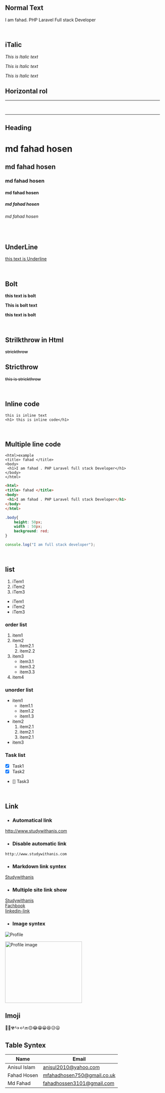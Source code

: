 <!-- Markdoun Tuotorial -->
<br/>

## Normal Text

I am fahad. PHP Laravel Full stack Developer

<br/>


## iTalic
<!-- html -->

<i> This is Italic text</i>

<!-- md -->
_This is Italic text_

*This is Italic text*  



## Horizontal rol  
  <!-- html -->
  <hr/>

<!-- md -->
<br/>  

---

## Heading

# md fahad hosen
## md fahad hosen
### md fahad hosen
#### md fahad hosen
##### md fahad hosen
###### md fahad hosen

<br/>


## UnderLine

 <u>this text is Underline</u>

<br/>

## Bolt  

 <b>this text is bolt </b>

 **This is bolt text**

 __this text is bolt__

 <br/>
 
## Strilkthrow in Html
<del> strickthrow </del> <!-- this is Html tag-->
<br/>

 
<!-- strickthrow -->
## Stricthrow

 
~~this is strickthrow~~  <!-- MKN-->
 
 <!-- Inline & Multiple line code -->  
 <!-- inline -->
 <br/>

 ## Inline code 
`this is inline text`    
`<h1> this is inline code</h1>` 

<!-- Multiple -->
<br/>

## Multiple line code 
```
<html>example
<title> fahad </title>
<body>
 <h1>I am fahad . PHP Laravel full stack Developer</h1>
</body>
</html>

```

```html
<html>
<title> fahad </title>
<body>
 <h1>I am fahad . PHP Laravel full stack Developer</h1>
</body>
</html>

```

```css
.body{
    height: 50px;
    width : 50px;
    background: red;
}

```

```js 
console.log("I am full stack developer");
```
<br/>

## list  

<!-- html -->
<ol>
    <li>iTem1</li>
    <li>iTem2</li>
    <li>iTem3</li>
</ol>  
<ul>
    <li>iTem1</li>
    <li>iTem2</li>
    <li>iTem3</li>
</ul>

<!-- Markdown -->


 ### order list
 1. item1
 2. item2
    1. item2.1
    2. item2.2
 3. item3
    - item3.1
    - item3.2
    - item3.3
 4. item4

 ### unorder list

- item1
  - item1.1
  - item1.2
  - item1.3
- item2
  1. item2.1
  2. item2.1
  3. item2.1
- item3

 ### Task list

 - [x] Task1 <!--complete-->
 - [x] Task2 <!--complete--> 
 - [] Task3 <!--Non complete-->

<br/>

## Link

- ### Automatical link

http://www.studywithanis.com

- ### Disable automatic link

`http://www.studywithanis.com`

- ### Markdown link syntex

[Studywithanis](http://www.studywithanis.com)

  

- ### Multiple site link show 

[Studywithanis][website-link]  
[Fachbook][fachbook-link]  
[linkedin-link][linkedin-link]




<!-- all site link here -->

[website-link]: http://www.studywithanis.com
[fachbook-link]: https://www.facebook.com/profile.php?id=100047906557570
[linkedin-link]: https://www.linkedin.com/in/mdfahadhosen/


- ### Image syntex 
<!-- Md image syntex -->
![Profile](./images/IMG_20230809_000230.JPG)


<!-- html image -->

<img  src="./images/IMG_20230809_000230.JPG" height="200" width="250" title="Profile image"/>

<br/>

## Imoji
🧡✅☢↪↩🔙🟡😂😁😀😆😥😦


## Table Syntex 

|Name | Email |  
|-----|-------|
|Anisul Islam| anisul2010@yahoo.com|
|Fahad Hosen | mfahadhosen750@gmail.co.uk|
|Md Fahad | fahadhossen3101@gmail.com|
